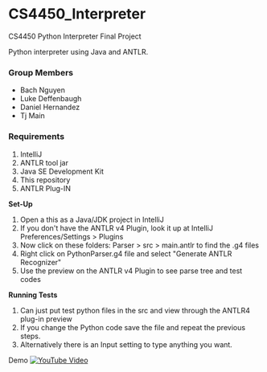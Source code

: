 # CS4450_Interpreter
CS4450 Python Interpreter Final Project

Python interpreter using Java and ANTLR.

### Group Members
- Bach Nguyen
- Luke Deffenbaugh
- Daniel Hernandez
- Tj Main

### Requirements

1. IntelliJ
2. ANTLR tool jar
3. Java SE Development Kit
4. This repository
5. ANTLR Plug-IN

**Set-Up**
1. Open a this as a Java/JDK project in IntelliJ
2. If you don't have the ANTLR v4 Plugin, look it up at IntelliJ Preferences/Settings > Plugins
3. Now click on these folders: Parser > src > main.antlr to find the .g4 files
4. Right click on PythonParser.g4 file and select "Generate ANTLR Recognizer"
5. Use the preview on the ANTLR v4 Plugin to see parse tree and test codes

**Running Tests**
1. Can just put test python files in the src and view through the ANTLR4 plug-in preview
2. If you change the Python code save the file and repeat the previous steps.
3. Alternatively there is an Input setting to type anything you want.

Demo
[![YouTube Video](https://img.youtube.com/vi/dTt4JQfrx-k/0.jpg)](https://youtu.be/dTt4JQfrx-k)
